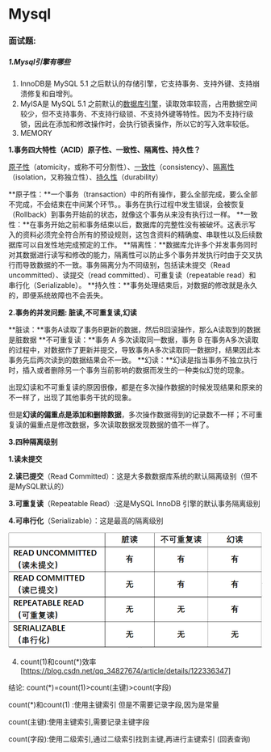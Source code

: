 # Mysql

### 面试题:

##### 1.Mysql引擎有哪些

1. InnoDB是 MySQL 5.1 之后默认的存储引擎，它支持事务、支持外键、支持崩溃修复和自增列。
2. MyISA是 MySQL 5.1 之前默认的[数据库引擎](https://so.csdn.net/so/search?q=数据库引擎&spm=1001.2101.3001.7020)，读取效率较高，占用数据空间较少，但不支持事务、不支持行级锁、不支持外键等特性。因为不支持行级锁，因此在添加和修改操作时，会执行锁表操作，所以它的写入效率较低。
3. MEMORY

**1.事务四大特性（ACID）原子性、一致性、隔离性、持久性？**

[原子性](https://baike.baidu.com/item/原子性?fromModule=lemma_inlink)（atomicity，或称不可分割性）、[一致性](https://baike.baidu.com/item/一致性?fromModule=lemma_inlink)（consistency）、[隔离性](https://baike.baidu.com/item/隔离性?fromModule=lemma_inlink)（isolation，又称独立性）、[持久性](https://baike.baidu.com/item/持久性?fromModule=lemma_inlink)（durability）

**原子性：**一个事务（transaction）中的所有操作，要么全部完成，要么全部不完成，不会结束在中间某个环节。。事务在执行过程中发生错误，会被恢复（Rollback）到事务开始前的状态，就像这个事务从来没有执行过一样。
**一致性：**在事务开始之前和事务结束以后，数据库的完整性没有被破坏。这表示写入的资料必须完全符合所有的预设规则，这包含资料的精确度、串联性以及后续数据库可以自发性地完成预定的工作。
**隔离性：**数据库允许多个并发事务同时对其数据进行读写和修改的能力，隔离性可以防止多个事务并发执行时由于交叉执行而导致数据的不一致。事务隔离分为不同级别，包括读未提交（Read uncommitted）、读提交（read committed）、可重复读（repeatable read）和串行化（Serializable）。
**持久性：**事务处理结束后，对数据的修改就是永久的，即便系统故障也不会丢失。

**2.事务的并发问题: 脏读,不可重复读,幻读**

**脏读：**事务A读取了事务B更新的数据，然后B回滚操作，那么A读取到的数据是脏数据
**不可重复读：**事务 A 多次读取同一数据，事务 B 在事务A多次读取的过程中，对数据作了更新并提交，导致事务A多次读取同一数据时，结果因此本事务先后两次读到的数据结果会不一致。
**幻读：**幻读是指当事务不独立执行时，插入或者删除另一个事务当前影响的数据而发生的一种类似幻觉的现象。

出现幻读和不可重复读的原因很像，都是在多次操作数据的时候发现结果和原来的不一样了，出现了其他事务干扰的现象。

但是**幻读的偏重点是添加和删除数据**，多次操作数据得到的记录数不一样；不可重复读的偏重点是修改数据，多次读取数据发现数据的值不一样了。

**3.四种隔离级别**

**1.读未提交**

**2.读已提交**（Read Committed）：这是大多数数据库系统的默认隔离级别（但不是MySQL默认的）

**3.可重复读**（Repeatable Read）:这是MySQL InnoDB 引擎的默认事务隔离级别

**4.可串行化**（Serializable）：这是最高的隔离级别

![在这里插入图片描述](Mysql.assets/2446017144024a30a12d30595e18582e.png)

4. count(1)和count(*)效率 [https://blog.csdn.net/qq_34827674/article/details/122336347]

结论: count(*)=count(1)>count(主键)>count(字段)

count(*)和count(1) :使用主键索引 但是不需要记录字段,因为是常量

count(主键):使用主键索引,需要记录主键字段

count(字段):使用二级索引,通过二级索引找到主键,再进行主键索引  (回表查询)